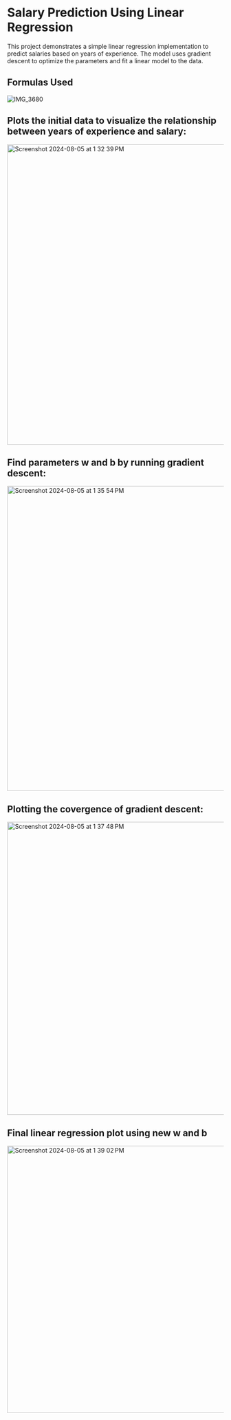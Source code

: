 # Salary Prediction Using Linear Regression

This project demonstrates a simple linear regression implementation to predict salaries based on years of experience. The model uses gradient descent to optimize the parameters and fit a linear model to the data.

## Formulas Used

![IMG_3680](https://github.com/user-attachments/assets/7bd2deef-7f82-4e57-a7ae-a17fd6319cfb)



## Plots the initial data to visualize the relationship between years of experience and salary: 

<img width="699" alt="Screenshot 2024-08-05 at 1 32 39 PM" src="https://github.com/user-attachments/assets/8cd97506-6656-46f9-9c98-31945ca89c81">


## Find parameters w and b by running gradient descent:
  
<img width="710" alt="Screenshot 2024-08-05 at 1 35 54 PM" src="https://github.com/user-attachments/assets/eff53ea9-2771-46b1-979e-0cc5bb0832ee">


## Plotting the covergence of gradient descent:
  
<img width="682" alt="Screenshot 2024-08-05 at 1 37 48 PM" src="https://github.com/user-attachments/assets/02d822e3-aa43-4381-872b-e8c84929cda1">

  
## Final linear regression plot using new w and b

<img width="622" alt="Screenshot 2024-08-05 at 1 39 02 PM" src="https://github.com/user-attachments/assets/eef69d38-4017-40f3-a867-f981456514b8">



